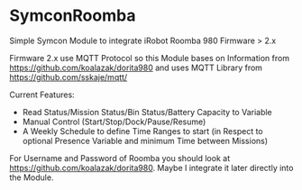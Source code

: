 # SymconRoomba
Simple Symcon Module to integrate iRobot Roomba 980 Firmware > 2.x

Firmware 2.x use MQTT Protocol so this Module bases on Information from https://github.com/koalazak/dorita980 and uses MQTT Library from https://github.com/sskaje/mqtt/

Current Features:
- Read Status/Mission Status/Bin Status/Battery Capacity to Variable
- Manual Control (Start/Stop/Dock/Pause/Resume)
- A Weekly Schedule to define Time Ranges to start (in Respect to optional Presence Variable and minimum Time between Missions)

For Username and Password of Roomba you should look at https://github.com/koalazak/dorita980. Maybe I integrate it later directly into the Module.